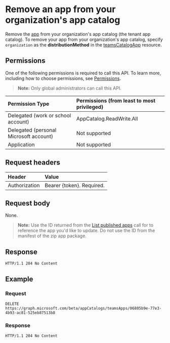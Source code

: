# Remove an app from your organization's app catalog

Remove the [app](../resources/teamscatalogapp.md) from your organization's app catalog (the tenant app catalog). 
To remove your app from your organization's app catalog, specify `organization` as the **distributionMethod** in the [teamsCatalogApp](../resources/teamscatalogapp.md) resource.

## Permissions

One of the following permissions is required to call this API. To learn more, including how to choose permissions, see [Permissions](https://developer.microsoft.com/en-us/graph/docs/concepts/permissions_reference).

>**Note:** Only global administrators can call this API. 

| Permission Type                        | Permissions (from least to most privileged)|
|:----------------------------------     |:-------------|
| Delegated (work or school account)     | AppCatalog.ReadWrite.All |
| Delegated (personal Microsoft account) | Not supported|
| Application                            | Not supported|

## Request headers

| Header        | Value           |
|:--------------|:--------------  |
| Authorization | Bearer {token}. Required.  |

## Request body

None.

>**Note:** Use the ID returned from the [List published apps](./teams_apps_list_published.md) call for to reference the app you'd like to update. Do not use the ID from the manifest of the zip app package.

## Response

```
HTTP/1.1 204 No Content
```

## Example

### Request

```
DELETE https://graph.microsoft.com/beta/appCatalogs/teamsApps/06805b9e-77e3-4b93-ac81-525eb87513b8
```

### Response

```
HTTP/1.1 204 No Content
```
